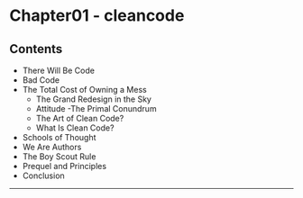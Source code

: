 # Chapter01 - cleancode

## Contents
  
  - There Will Be Code
  - Bad Code
  - The Total Cost of Owning a Mess
    - The Grand Redesign in the Sky
    - Attitude
     -The Primal Conundrum
    - The Art of Clean Code?
    - What Is Clean Code?
   - Schools of Thought
   - We Are Authors
   - The Boy Scout Rule
   - Prequel and Principles
   - Conclusion
   
   ***
   
